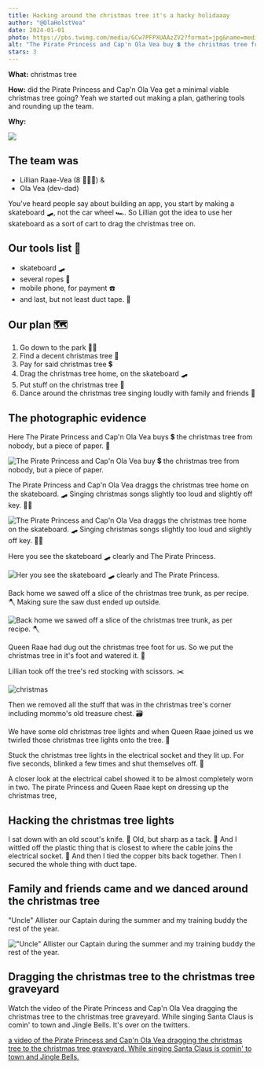 ```yaml
---
title: Hacking around the christmas tree it's a hacky holidaaay
author: "@OlaHolstVea"
date: 2024-01-01
photo: https://pbs.twimg.com/media/GCw7PFPXUAAzZV2?format=jpg&name=medium
alt: "The Pirate Princess and Cap'n Ola Vea buy 💲 the christmas tree from nobody, but a piece of paper"
stars: 3
---
```


**What:** christmas tree

**How:** did the Pirate Princess and Cap'n Ola Vea get a minimal viable christmas tree going?
Yeah we started out making a plan, gathering tools and rounding up the team.

**Why:**

![](https://pbs.twimg.com/media/GENlka5XIAAx_z_?format=jpg&name=large)

## The team was

- Lillian Raae-Vea (8 🏴‍☠️👸) &
- Ola Vea (dev-dad)

You've heard people say about building an app, you start by making a skateboard 🛹, not the car wheel 🏎️. So Lillian got the idea to use her skateboard as a sort of cart to drag the christmas tree on.

## Our tools list 🔧

- skateboard 🛹
- several ropes 🧶
- mobile phone, for payment ☎️
- and last, but not least duct tape. 💪

## Our plan 🗺️

1. Go down to the park 🌳🌳
2. Find a decent christmas tree 🌲
3. Pay for said christmas tree 💲
4. Drag the christmas tree home, on the skateboard 🛹
5. Put stuff on the christmas tree 🌟
6. Dance around the christmas tree singing loudly with family and friends 🎵

## The photographic evidence

Here The Pirate Princess and Cap'n Ola Vea buys 💲 the christmas tree from nobody, but a piece of paper. 📄

![The Pirate Princess and Cap'n Ola Vea buy 💲 the christmas tree from nobody, but a piece of paper.](https://pbs.twimg.com/media/GCw7PFPXUAAzZV2?format=jpg&name=medium)

The Pirate Princess and Cap'n Ola Vea draggs the christmas tree home on the skateboard. 🛹 Singing christmas songs slightly too loud and slightly off key. 🔑🎵

![The Pirate Princess and Cap'n Ola Vea draggs the christmas tree home on the skateboard. 🛹 Singing christmas songs slightly too loud and slightly off key. 🔑🎵 ](https://pbs.twimg.com/media/GCw7aCvWoAAlJPf?format=jpg&name=small)

Here you see the skateboard 🛹 clearly and The Pirate Princess.

![Her you see the skateboard 🛹 clearly and The Pirate Princess.](https://pbs.twimg.com/media/GCw8uakWkAEdfYA?format=jpg&name=small)

Back home we sawed off a slice of the christmas tree trunk, as per recipe. 🪓 Making sure the saw dust ended up outside.

![Back home we sawed off a slice of the christmas tree trunk, as per recipe. 🪓](https://pbs.twimg.com/media/GCw7iTJWUAAlV3x?format=jpg&name=medium)

Queen Raae had dug out the christmas tree foot for us. So we put the christmas tree in it's foot and watered it. 🌊

Lillian took off the tree's red stocking with scissors. ✂️

![christmas](https://pbs.twimg.com/media/GCw7mDIWUAAk09Y?format=jpg&name=900x900)

Then we removed all the stuff that was in the christmas tree's corner including mommo's old treasure chest. 🗃️

We have some old christmas tree lights and when Queen Raae joined us we twirled those christmas tree lights onto the tree. 🚦

Stuck the christmas tree lights in the electrical socket and they lit up. For five seconds, blinked a few times and shut themselves off. 🚨

A closer look at the electrical cabel showed it to be almost completely worn in two. The pirate Princess and Queen Raae kept on dressing up the christmas tree,

## Hacking the christmas tree lights

I sat down with an old scout's knife. 🔪 Old, but sharp as a tack. 🌮 And I wittled off the plastic thing that is closest to where the cable joins the electrical socket. 🔌 And then I tied the copper bits back together. Then I secured the whole thing with duct tape.

## Family and friends came and we danced around the christmas tree

"Uncle" Allister our Captain during the summer and my training buddy the rest of the year.

!["Uncle" Allister our Captain during the summer and my training buddy the rest of the year.](https://pbs.twimg.com/media/GCw8rmFXIAA9fZt?format=jpg&name=small)

## Dragging the christmas tree to the christmas tree graveyard

Watch the video of the Pirate Princess and Cap'n Ola Vea dragging the christmas tree to the christmas tree graveyard. While singing Santa Claus is comin' to town and Jingle Bells. It's over on the twitters.

[a video of the Pirate Princess and Cap'n Ola Vea dragging the christmas tree to the christmas tree graveyard. While singing Santa Claus is comin' to town and Jingle Bells.](https://twitter.com/OlaHolstVea/status/1743681493765869725)
